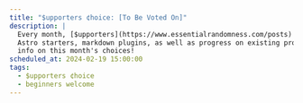 ```yaml
---
title: "$upporters ¢hoice: [To Be Voted On]"
description: |
  Every month, [$upporters](https://www.essentialrandomness.com/posts) get to vote on the topic of a special stream session! Past choices have included
  Astro starters, markdown plugins, as well as progress on existing projects. Check back later for more
  info on this month's choices!
scheduled_at: 2024-02-19 15:00:00
tags:
  - $upporters ¢hoice
  - beginners welcome
---
```

